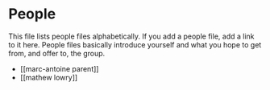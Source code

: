 # People

This file lists people files alphabetically. If you add a people file, add a link to it here. People files basically introduce yourself and what you hope to get from, and offer to, the group.

* [[marc-antoine parent]]
* [[mathew lowry]]